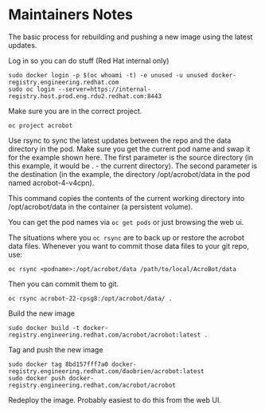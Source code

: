 # Maintainers Notes

The basic process for rebuilding and pushing a new image using the latest updates.

Log in so you can do stuff (Red Hat internal only)

```
sudo docker login -p $(oc whoami -t) -e unused -u unused docker-registry.engineering.redhat.com
sudo oc login --server=https://internal-registry.host.prod.eng.rdu2.redhat.com:8443
```
Make sure you are in the correct project.

```
oc project acrobot
```
Use rsync to sync the latest updates between the repo and the data directory in the pod. Make sure you get the current pod name and swap it for the example shown here.
The first parameter is the source directory (in this example, it would be . - the current directory). The second parameter is the destination (in the example, the directory /opt/acrobot/data in the pod named acrobot-4-v4cpn).

This command copies the contents of the current working directory into /opt/acrobot/data in the container (a persistent volume).

You can get the pod names via `oc get pods` or just browsing the web ui.

The situations where you `oc rsync` are to back up or restore the acrobot data files. Whenever you want to commit those data files to your git repo, use:

```
oc rsync <podname>:/opt/acrobot/data /path/to/local/AcroBot/data
```
Then you can commit them to git.

```
oc rsync acrobot-22-cpsg8:/opt/acrobot/data/ .
```

Build the new image

```
sudo docker build -t docker-registry.engineering.redhat.com/acrobot/acrobot:latest .
```

Tag and push the new image
```
sudo docker tag 8bd157fff7a0 docker-registry.engineering.redhat.com/daobrien/acrobot:latest
sudo docker push docker-registry.engineering.redhat.com/acrobot/acrobot
```

Redeploy the image. Probably easiest to do this from the web UI.

